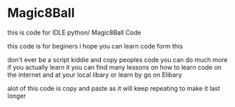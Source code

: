 # Magic8Ball
this is code for IDLE python/ Magic8Ball Code

this code is for beginers
i hope you can learn code form this


don't ever be a script kiddie and copy peoples code you can do much more if you actually learn it you can 
find many lessons on how to learn code on the internet and at your local libary or learn by go on Elibary 

alot of this code is copy and paste as it will keep repeating to make it last longer
